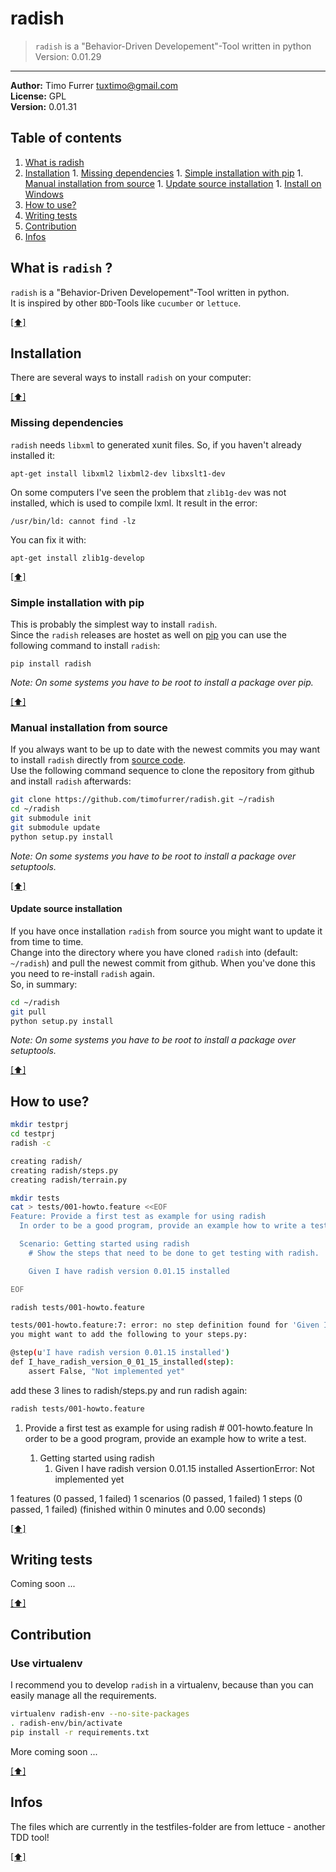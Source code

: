 # radish
> `radish` is a "Behavior-Driven Developement"-Tool written in python <br />
> Version: 0.01.29

***

**Author:** Timo Furrer <tuxtimo@gmail.com><br />
**License:** GPL<br />
**Version:** 0.01.31<br />

## <a name='TOC'></a>Table of contents

  1. [What is radish](#whatis)
  1. [Installation](#installation)
    1. [Missing dependencies](#missing_dependencies)
    1. [Simple installation with pip](#installation_pip)
    1. [Manual installation from source](#installation_source)
    1. [Update source installation](#installation_update)
    1. [Install on Windows](WINDOWS_INSTALLATION_GUIDE.md)
  1. [How to use?](#usage)
  1. [Writing tests](#write_tests)
  1. [Contribution](#contribution)
  1. [Infos](#infos)

## <a name='whatis'></a>What is `radish` ?
`radish` is a "Behavior-Driven Developement"-Tool written in python.<br />
It is inspired by other `BDD`-Tools like `cucumber` or `lettuce`.<br />

[[⬆]](#TOC)

## <a name='installation'></a>Installation
There are several ways to install `radish` on your computer:

[[⬆]](#TOC)

### <a name='missing_dependencies'></a>Missing dependencies
`radish` needs `libxml` to generated xunit files. So, if you haven't already installed it:

    apt-get install libxml2 lixbml2-dev libxslt1-dev

On some computers I've seen the problem that `zlib1g-dev` was not installed, which is used to compile lxml.
It result in the error:

    /usr/bin/ld: cannot find -lz

You can fix it with:

    apt-get install zlib1g-develop

[[⬆]](#TOC)

### <a name='installation_pip'></a>Simple installation with pip
This is probably the simplest way to install `radish`.<br />
Since the `radish` releases are hostet as well on [pip](https://pypi.python.org/pypi/pip) you can use the following command to install `radish`:

    pip install radish

*Note: On some systems you have to be root to install a package over pip.*

[[⬆]](#TOC)

### <a name='installation_source'></a>Manual installation from source
If you always want to be up to date with the newest commits you may want to install `radish` directly from [source code](https://github.com/timofurrer/radish).<br />
Use the following command sequence to clone the repository from github and install `radish` afterwards:

```bash
git clone https://github.com/timofurrer/radish.git ~/radish
cd ~/radish
git submodule init
git submodule update
python setup.py install
```

*Note: On some systems you have to be root to install a package over setuptools.*

[[⬆]](#TOC)

#### <a name='installation_update'></a>Update source installation
If you have once installation `radish` from source you might want to update it from time to time.<br />
Change into the directory where you have cloned `radish` into (default: `~/radish`) and pull the newest commit from github. When you've done this you need to re-install `radish` again.<br />
So, in summary:

```bash
cd ~/radish
git pull
python setup.py install
```

*Note: On some systems you have to be root to install a package over setuptools.*

[[⬆]](#TOC)

## <a name='usage'></a>How to use?

```bash
mkdir testprj
cd testprj
radish -c
```

```bash
creating radish/
creating radish/steps.py
creating radish/terrain.py
```

```bash
mkdir tests
cat > tests/001-howto.feature <<EOF
Feature: Provide a first test as example for using radish
  In order to be a good program, provide an example how to write a test.

  Scenario: Getting started using radish
    # Show the steps that need to be done to get testing with radish.

    Given I have radish version 0.01.15 installed

EOF
```

```bash
radish tests/001-howto.feature
```

```bash
tests/001-howto.feature:7: error: no step definition found for 'Given I have radish version 0.01.15 installed'
you might want to add the following to your steps.py:

@step(u'I have radish version 0.01.15 installed')
def I_have_radish_version_0_01_15_installed(step):
    assert False, "Not implemented yet"

```

add these 3 lines to radish/steps.py and run radish again:

```bash
radish tests/001-howto.feature
```

  1. Provide a first test as example for using radish                                  # 001-howto.feature
     In order to be a good program, provide an example how to write a test.

     1. Getting started using radish
        1. Given I have radish version 0.01.15 installed
           AssertionError: Not implemented yet

1 features (0 passed, 1 failed)
1 scenarios (0 passed, 1 failed)
1 steps (0 passed, 1 failed)
(finished within 0 minutes and 0.00 seconds)


[[⬆]](#TOC)

## <a name='write_tests'></a>Writing tests
Coming soon ...

[[⬆]](#TOC)

## <a name='contribution'></a>Contribution
### <a name='contribution_virtuelenv'></a> Use virtualenv
I recommend you to develop `radish` in a virtualenv, because than you can easily manage all the requirements.

```bash
virtualenv radish-env --no-site-packages
. radish-env/bin/activate
pip install -r requirements.txt
```

More coming soon ...

[[⬆]](#TOC)

## <a name='infos'></a>Infos
The files which are currently in the testfiles-folder are from lettuce - another TDD tool!

[[⬆]](#TOC)
